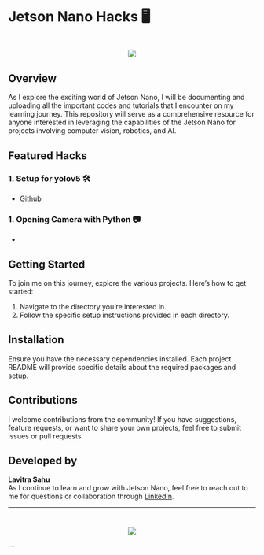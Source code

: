 # Jetson Nano Hacks 🖥️

<h1 align="center">
    <img src="https://readme-typing-svg.herokuapp.com/?font=Righteous&size=35&center=true&vCenter=true&width=700&height=100&duration=4000&lines=Jetson+Nano+Hacks!+🚀;" />
</h1>

## Overview

As I explore the exciting world of Jetson Nano, I will be documenting and uploading all the important codes and tutorials that I encounter on my learning journey. This repository will serve as a comprehensive resource for anyone interested in leveraging the capabilities of the Jetson Nano for projects involving computer vision, robotics, and AI.

## Featured Hacks

### 1. Setup for yolov5  🛠️
- [Github](https://github.com/TechArcanist/Jetson-Nano-Yolo-v5)

### 1. Opening Camera with Python 📷
-

## Getting Started

To join me on this journey, explore the various projects. Here’s how to get started:

1. Navigate to the directory you’re interested in.
2. Follow the specific setup instructions provided in each directory.

## Installation

Ensure you have the necessary dependencies installed. Each project README will provide specific details about the required packages and setup.

## Contributions

I welcome contributions from the community! If you have suggestions, feature requests, or want to share your own projects, feel free to submit issues or pull requests.

## Developed by

**Lavitra Sahu**  
As I continue to learn and grow with Jetson Nano, feel free to reach out to me for questions or collaboration through [LinkedIn](www.linkedin.com/in/tech-arcanist).

---

<h1 align="center">
    <img src="https://readme-typing-svg.herokuapp.com/?font=Righteous&size=35&center=true&vCenter=true&width=500&height=70&duration=4000&lines=Thanks+for+Visiting!+👋;" />
</h1>
```
